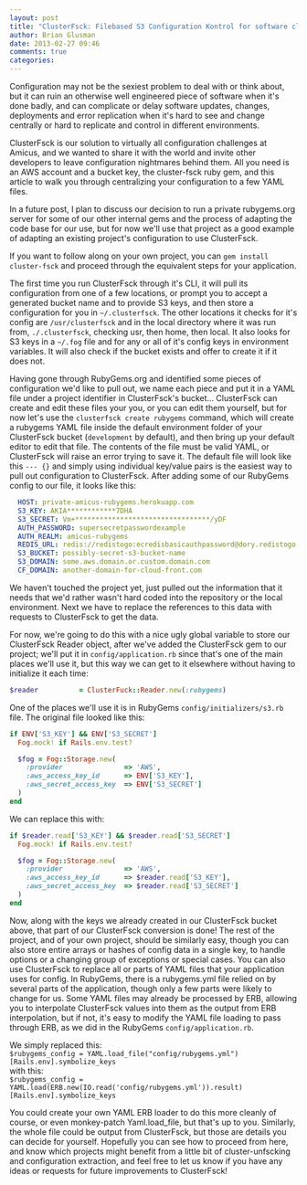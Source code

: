 ```yaml
---
layout: post
title: "ClusterFsck: Filebased S3 Configuration Kontrol for software clusters"
author: Brian Glusman
date: 2013-02-27 09:46
comments: true
categories: 
---
```


Configuration may not be the sexiest problem to deal with or think about, but it can ruin an otherwise well engineered piece of software when it's done badly, and can complicate or delay software updates, changes, deployments and error replication when it's hard to see and change centrally or hard to replicate and control in different environments.

ClusterFsck is our solution to virtually all configuration challenges at Amicus, and we wanted to share it with the world and invite other developers to leave configuration nightmares behind them.  All you need is an AWS account and a bucket key, the cluster-fsck ruby gem, and this article to walk you through centralizing your configuration to a few YAML files.

In a future post, I plan to discuss our decision to run a private rubygems.org server for some of our other internal gems and the process of adapting the code base for our use, but for now we'll use that project as a good example of adapting an existing project's configuration to use ClusterFsck.

If you want to follow along on your own project, you can `gem install cluster-fsck` and proceed through the equivalent steps for your application.

The first time you run ClusterFsck through it's CLI, it will pull its configuration from one of a few locations, or prompt you to accept a generated bucket name and to provide S3 keys, and then store a configuration for you in `~/.clusterfsck`.  The other locations it checks for it's config are `/usr/clusterfsck` and in the local directory where it was run from, `./.clusterfsck`, checking usr, then home, then local.  It also looks for S3 keys in a `~/.fog` file and for any or all of it's config keys in environment variables.  It will also check if the bucket exists and offer to create it if it does not.

Having gone through RubyGems.org and identified some pieces of configuration we'd like to pull out, we name each piece and put it in a YAML file under a project identifier in ClusterFsck's bucket...  ClusterFsck can create and edit these files your you, or you can edit them yourself, but for now let's use the `clusterfsck create rubygems` command, which will create a rubygems YAML file inside the default environment folder of your ClusterFsck bucket (`development` by default), and then bring up your default editor to edit that file.  The contents of the file must be valid YAML, or ClusterFsck will raise an error trying to save it.  The default file will look like this 
`--- {}` and simply using individual key/value pairs is the easiest way to pull out configuration to ClusterFsck.  After adding some of our RubyGems config to our file, it looks like this:

```yaml
  HOST: private-amicus-rubygems.herokuapp.com
  S3_KEY: AKIA************7DHA
  S3_SECRET: Vm+*********************************/yDF
  AUTH_PASSWORD: supersecretpasswordexample
  AUTH_REALM: amicus-rubygems
  REDIS_URL: redis://redistogo:ecredisbasicauthpassword@dory.redistogo.com:9958/
  S3_BUCKET: possibly-secret-s3-bucket-name
  S3_DOMAIN: some.aws.domain.or.custom.domain.com
  CF_DOMAIN: another-domain-for-cloud-front.com
```

We haven't touched the project yet, just pulled out the information that it needs that we'd rather wasn't hard coded into the repository or the local environment.  Next we have to replace the references to this data with requests to ClusterFsck to get the data.

For now, we're going to do this with a nice ugly global variable to store our ClusterFsck Reader object, after we've added the ClusterFsck gem to our project;  we'll put it in `config/application.rb` since that's one of the main places we'll use it, but this way we can get to it elsewhere without having to initialize it each time:
```ruby
$reader          = ClusterFuck::Reader.new(:rubygems)
```

One of the places we'll use it is in RubyGems `config/initializers/s3.rb` file.  The original file looked like this:
```ruby
if ENV['S3_KEY'] && ENV['S3_SECRET']
  Fog.mock! if Rails.env.test?

  $fog = Fog::Storage.new(
    :provider               => 'AWS',
    :aws_access_key_id      => ENV['S3_KEY'],
    :aws_secret_access_key  => ENV['S3_SECRET']
  )
end
```
We can replace this with:

```ruby
if $reader.read['S3_KEY'] && $reader.read['S3_SECRET']
  Fog.mock! if Rails.env.test?

  $fog = Fog::Storage.new(
    :provider               => 'AWS',
    :aws_access_key_id      => $reader.read['S3_KEY'],
    :aws_secret_access_key  => $reader.read['S3_SECRET']
  )
end
```

Now, along with the keys we already created in our ClusterFsck bucket above, that part of our ClusterFsck conversion is done!  The rest of the project, and of your own project, should be similarly easy, though you can also store entire arrays or hashes of config data in a single key, to handle options or a changing group of exceptions or special cases.  You can also use ClusterFsck to replace all or parts of YAML files that your application uses for config.  In RubyGems, there is a rubygems.yml file relied on by several parts of the application, though only a few parts were likely to change for us.  Some YAML files may already be processed by ERB, allowing you to interpolate ClusterFsck values into them as the output from ERB interpolation, but if not, it's easy to modify the YAML file loading to pass through ERB, as we did in the RubyGems `config/application.rb`.

We simply replaced this: <br />
`$rubygems_config = YAML.load_file("config/rubygems.yml")[Rails.env].symbolize_keys` <br />
with this:<br />
`$rubygems_config = YAML.load(ERB.new(IO.read('config/rubygems.yml')).result)[Rails.env].symbolize_keys`

You could create your own YAML ERB loader to do this more cleanly of course, or even monkey-patch Yaml.load_file, but that's up to you.  Similarly, the whole file could be output from ClusterFsck, but those are details you can decide for yourself.  Hopefully you can see how to proceed from here, and know which projects might benefit from a little bit of cluster-unfscking and configuration extraction, and feel free to let us know if you have any ideas or requests for future improvements to ClusterFsck!